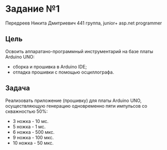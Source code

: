 # Задание №1
Передреев Никита Дмитриевич 441 группа, junior+ asp.net programmer
## Цель

Освоить аппаратано-программный инструментарий на базе платы Arduino UNO:
* сборка и прошивка в Arduino IDE;
* отладка прошивки с помощью осциллографа.

## Задача

Реализовать приложение (прошивку) для платы Arduino UNO, осуществляющую генерацию одновременно пяти импульсов со скважностью 50%:
- 3 ножка - 10 мс.
- 5 ножка - 1 мс.
- 6 ножка - 500 мкс.
- 9 ножка - 100 мкс.
- 10 ножка - 50 мкс.

